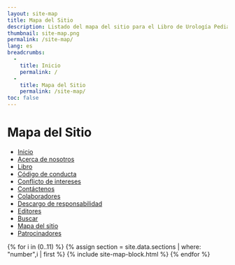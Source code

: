 ```yaml
---
layout: site-map
title: Mapa del Sitio
description: Listado del mapa del sitio para el Libro de Urología Pediátrica.
thumbnail: site-map.png
permalink: /site-map/
lang: es
breadcrumbs:
  -
    title: Inicio
    permalink: /
  -
    title: Mapa del Sitio
    permalink: /site-map/
toc: false
---
```


# Mapa del Sitio

<div class="site-map" markdown="1">
  
- [Inicio](/)
- [Acerca de nosotros](/about-us/)
- [Libro](/book/)
- [Código de conducta](/code-of-conduct/)
- [Conflicto de intereses](/conflict-of-interest/)
- [Contáctenos](/contact-us/)
- [Colaboradores](/contributors/)
- [Descargo de responsabilidad](/disclaimer/)
- [Editores](/editors/)
- [Buscar](/search/)
- [Mapa del sitio](/site-map/)
- [Patrocinadores](/sponsors/)

</div>
<div class="site-map" markdown="1">
  
{% for i in (0..11) %}
  {% assign section = site.data.sections | where: "number",i | first %}
  {% include site-map-block.html %}
{% endfor %}

</div>